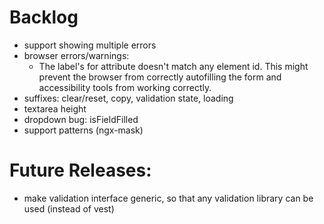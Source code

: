 # Backlog

- support showing multiple errors
- browser errors/warnings:
  - The label's for attribute doesn't match any element id. This might prevent the browser from correctly autofilling the form and accessibility tools from working correctly.
- suffixes: clear/reset, copy, validation state, loading
- textarea height
- dropdown bug: isFieldFilled
- support patterns (ngx-mask)

# Future Releases:

- make validation interface generic, so that any validation library can be used (instead of vest)
